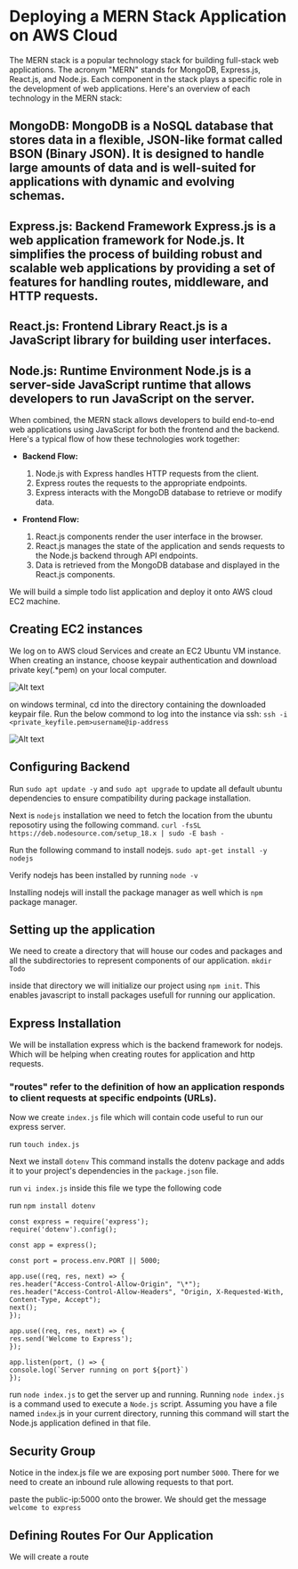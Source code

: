 # Deploying a MERN Stack Application on AWS Cloud

The MERN stack is a popular technology stack for building full-stack web applications. The acronym "MERN" stands for MongoDB, Express.js, React.js, and Node.js. Each component in the stack plays a specific role in the development of web applications. Here's an overview of each technology in the MERN stack:

## MongoDB: MongoDB is a NoSQL database that stores data in a flexible, JSON-like format called BSON (Binary JSON). It is designed to handle large amounts of data and is well-suited for applications with dynamic and evolving schemas.

## Express.js: Backend Framework Express.js is a web application framework for Node.js. It simplifies the process of building robust and scalable web applications by providing a set of features for handling routes, middleware, and HTTP requests.

## React.js: Frontend Library React.js is a JavaScript library for building user interfaces. 

## Node.js: Runtime Environment Node.js is a server-side JavaScript runtime that allows developers to run JavaScript on the server.

When combined, the MERN stack allows developers to build end-to-end web applications using JavaScript for both the frontend and the backend. Here's a typical flow of how these technologies work together:

- **Backend Flow:**
  1. Node.js with Express handles HTTP requests from the client.
  2. Express routes the requests to the appropriate endpoints.
  3. Express interacts with the MongoDB database to retrieve or modify data.

- **Frontend Flow:**
  1. React.js components render the user interface in the browser.
  2. React.js manages the state of the application and sends requests to the Node.js backend through API endpoints.
  3. Data is retrieved from the MongoDB database and displayed in the React.js components.

We will build a simple todo list application and deploy it onto AWS cloud EC2 machine. 

## Creating EC2 instances 

We log on to AWS cloud Services and create an EC2 Ubuntu VM instance. When creating an instance, choose keypair authentication and download private key(.*pem) on your local computer.

![Alt text](<Screenshot 2023-12-20 235734.png>)

on windows terminal, cd into the directory containing the downloaded keypair file. Run the below commond to log into the instance via ssh:
`ssh -i <private_keyfile.pem>username@ip-address`

![Alt text](<Screenshot 2023-12-21 003537.png>)

## Configuring Backend 

Run `sudo apt update -y` and `sudo apt upgrade` to update all default ubuntu dependencies to ensure compatibility during package installation.

Next is `nodejs` installation we need to fetch the location from the ubuntu reposotiry using the following command. `curl -fsSL https://deb.nodesource.com/setup_18.x | sudo -E bash -`


Run the following command to install nodejs.
`sudo apt-get install -y nodejs`

Verify nodejs has been installed by running `node -v`

Installing nodejs will install the package manager as well which is `npm` package manager.

## Setting up the application

We need to create a directory that will house our codes and packages and all the subdirectories to represent components of our application.
`mkdir Todo`

inside that directory we will initialize our project using `npm init`. This enables javascript to install packages usefull for running our application.

## Express Installation

We will be installation express which is the backend framework for nodejs. Which will be helping when creating routes for application and http requests. 

###  "routes" refer to the definition of how an application responds to client requests at specific endpoints (URLs).

Now we create `index.js` file which will contain code useful to run our express server. 

run `touch index.js`

Next we install `dotenv` This command installs the dotenv package and adds it to your project's dependencies in the `package.json` file. 

run `vi index.js` inside this file we type the following code

run `npm install dotenv`

```
const express = require('express');
require('dotenv').config();

const app = express();

const port = process.env.PORT || 5000;

app.use((req, res, next) => {
res.header("Access-Control-Allow-Origin", "\*");
res.header("Access-Control-Allow-Headers", "Origin, X-Requested-With, Content-Type, Accept");
next();
});

app.use((req, res, next) => {
res.send('Welcome to Express');
});

app.listen(port, () => {
console.log(`Server running on port ${port}`)
});

```

run `node index.js` to get the server up and running. Running `node index.js` is a command used to execute a `Node.js` script. Assuming you have a file named `index`.js in your current directory, running this command will start the Node.js application defined in that file.

## Security Group

Notice in the index.js file we are exposing port number `5000`. There for we need to create an inbound rule allowing requests to that port. 

paste the public-ip:5000 onto the brower. We should get the message `welcome to express`

## Defining Routes For Our Application

We will create a route 

